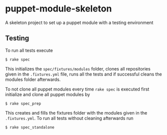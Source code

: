 # puppet-module-skeleton

A skeleton project to set up a puppet module with a testing environment


## Testing

To run all tests execute

```
$ rake spec
```

This initializes the `spec/fixtures/modules` folder, clones all repositories given in the `.fixtures.yml` file, runs all the tests and if successful cleans the modules folder afterwards.

To not clone all puppet modules every time `rake spec` is executed first initialize and clone all puppet modules by

```
$ rake spec_prep
```

This creates and fills the fixtures folder with the modules given in the `.fixtures.yml`. To run all tests without cleaning afterwards run

```
$ rake spec_standalone
```
